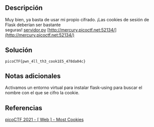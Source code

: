 ## Descripción
Muy bien, ya basta de usar mi propio cifrado. ¡Las cookies de sesión de Flask deberían ser bastante seguras! [servidor.py](https://mercury.picoctf.net/static/26760321c25c9659050a37a707247690/server.py) [http://mercury.picoctf.net:52134/](http://mercury.picoctf.net:52134/)
## Solución
`picoCTF{pwn_4ll_th3_cook1E5_478da04c}`
## Notas adicionales
Activamos un entorno virtual para instalar flask-using para buscar el nombre con el que se cifro la cookie.
## Referencias
[picoCTF 2021 - [ Web ] - Most Cookies](https://www.youtube.com/watch?v=ufs1xqSQCUM)
